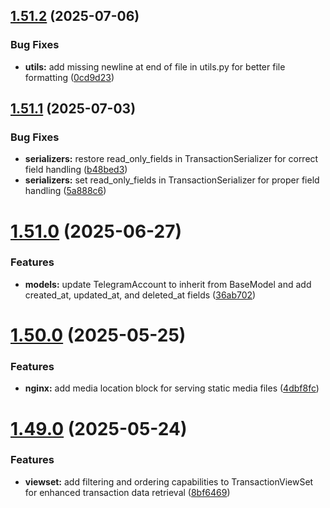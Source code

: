 ## [1.51.2](https://github.com/ghorbani-mohammad/Django-Crypto-Assets-Monitoring/compare/v1.51.1...v1.51.2) (2025-07-06)


### Bug Fixes

* **utils:** add missing newline at end of file in utils.py for better file formatting ([0cd9d23](https://github.com/ghorbani-mohammad/Django-Crypto-Assets-Monitoring/commit/0cd9d23cc2402087fec8776847b17b20c92dbd97))



## [1.51.1](https://github.com/ghorbani-mohammad/Django-Crypto-Assets-Monitoring/compare/v1.51.0...v1.51.1) (2025-07-03)


### Bug Fixes

* **serializers:** restore read_only_fields in TransactionSerializer for correct field handling ([b48bed3](https://github.com/ghorbani-mohammad/Django-Crypto-Assets-Monitoring/commit/b48bed3bf5623801a7764618546b663297575aa5))
* **serializers:** set read_only_fields in TransactionSerializer for proper field handling ([5a888c6](https://github.com/ghorbani-mohammad/Django-Crypto-Assets-Monitoring/commit/5a888c62db0f752e3b82307c24a9d5891e22fcd9))



# [1.51.0](https://github.com/ghorbani-mohammad/Django-Crypto-Assets-Monitoring/compare/v1.50.0...v1.51.0) (2025-06-27)


### Features

* **models:** update TelegramAccount to inherit from BaseModel and add created_at, updated_at, and deleted_at fields ([36ab702](https://github.com/ghorbani-mohammad/Django-Crypto-Assets-Monitoring/commit/36ab70263fad5c90fab7cc9786c2473a62c53ec1))



# [1.50.0](https://github.com/ghorbani-mohammad/Django-Crypto-Assets-Monitoring/compare/v1.49.0...v1.50.0) (2025-05-25)


### Features

* **nginx:** add media location block for serving static media files ([4dbf8fc](https://github.com/ghorbani-mohammad/Django-Crypto-Assets-Monitoring/commit/4dbf8fc892fa3b19b89f799bc2fa14c0b6d6b54e))



# [1.49.0](https://github.com/ghorbani-mohammad/Django-Crypto-Assets-Monitoring/compare/v1.48.0...v1.49.0) (2025-05-24)


### Features

* **viewset:** add filtering and ordering capabilities to TransactionViewSet for enhanced transaction data retrieval ([8bf6469](https://github.com/ghorbani-mohammad/Django-Crypto-Assets-Monitoring/commit/8bf6469dba362e258adbe982d0080e343c136b86))



